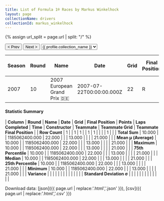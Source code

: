 ```yaml
---
title: List of Formula 1® Races by Markus Winkelhock
layout: page
collectionName: drivers
collectionId: markus_winkelhock
---
```


{% assign url_split = page.url | split: "/" %}
<div id="collection-navigation">
<button onclick="selector.options[selector.selectedIndex-1].value && (window.location = selector.options[selector.selectedIndex-1].value);">&lt; Prev</button>
<button onclick="selector.options[selector.selectedIndex+1].value && (window.location = selector.options[selector.selectedIndex+1].value);">Next &gt;</button>
<select id="selector" onchange="this.options[this.selectedIndex].value && (window.location = this.options[this.selectedIndex].value);">
  {% for collectionId in site.data[page.collectionName].refs %}
    {% if collectionId == page.collectionId %}
      {% assign selected = "selected" %}
    {% else %}
      {% assign selected = "" %}
    {% endif %}
    {% assign profile = site.data[page.collectionName][collectionId].profile %}
    <option value="/f1/{{ page.collectionName }}/{{ collectionId }}/{{ url_split[4] }}" {{ selected }}>{{ profile.collection_name }}</option>
  {% endfor %}
</select>
</div>

| Season | Round | Name | Date | Grid | Final Position | Points | Laps Completed | Time | Constructor | Teammate | Teammate Grid | Teammate Final Position |
|--|--|--|--|--|--|--|--|--|--|--|--|--|
| 2007 | 10 | 2007 European Grand Prix 🇩🇪 | 2007-07-22T00:00:00.000Z | 22 | R | 0.0 | 13 |   | Spyker 🇳🇱 | [Adrian Sutil 🇩🇪](/f1/drivers/sutil) | 21 | R |

#### Statistic Summary

| **Column** | **Round** | **Name** | **Date** | **Grid** | **Final Position** | **Points** | **Laps Completed** | **Time** | **Constructor** | **Teammate** | **Teammate Grid** | **Teammate Final Position** |
| **Row Count** | 1 |  | 1 | 1 |  | 1 | 1 |  |  |  | 1 |  |
| **Total Sum** | 10.000 |  | 1185062400.000 | 22.000 |  |  | 13.000 |  |  |  | 21.000 |  |
| **Mean μ (Average)** | 10.000 |  | 1185062400.000 | 22.000 |  |  | 13.000 |  |  |  | 21.000 |  |
| **Maximum** | 10.000 |  | 1185062400.000 | 22.000 |  |  | 13.000 |  |  |  | 21.000 |  |
| **75th Percentile** | 10.000 |  | 1185062400.000 | 22.000 |  |  | 13.000 |  |  |  | 21.000 |  |
| **Median** | 10.000 |  | 1185062400.000 | 22.000 |  |  | 13.000 |  |  |  | 21.000 |  |
| **25th Percentile** | 10.000 |  | 1185062400.000 | 22.000 |  |  | 13.000 |  |  |  | 21.000 |  |
| **Minimum** | 10.000 |  | 1185062400.000 | 22.000 |  |  | 13.000 |  |  |  | 21.000 |  |
| **Variance** |  |  |  |  |  |  |  |  |  |  |  |  |
| **Standard Deviation σ** |  |  |  |  |  |  |  |  |  |  |  |  |

Download data: [json]({{ page.url | replace:'.html','.json' }}), [csv]({{ page.url | replace:'.html','.csv' }})
